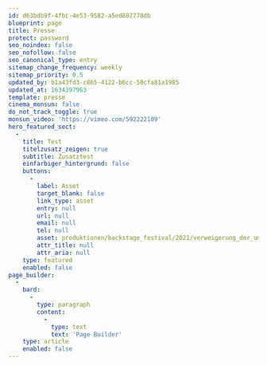 ```yaml
---
id: d63bdb9f-4fbc-4e53-9582-a5ed887778db
blueprint: page
title: Presse
protect: password
seo_noindex: false
seo_nofollow: false
seo_canonical_type: entry
sitemap_change_frequency: weekly
sitemap_priority: 0.5
updated_by: b1a43fd3-c865-4122-b6cc-50cfa81a1985
updated_at: 1634397963
template: presse
cinema_monsun: false
do_not_track_toggle: true
monsun_video: 'https://vimeo.com/592222109'
hero_featured_sect:
  -
    title: Test
    titelzusatz_zeigen: true
    subtitle: Zusatztest
    einfarbiger_hintergrund: false
    buttons:
      -
        label: Asset
        target_blank: false
        link_type: asset
        entry: null
        url: null
        email: null
        tel: null
        asset: produktionen/backstage_festival/2021/verweigerung_der_umstaende_halber_social_media.jpg
        attr_title: null
        attr_aria: null
    type: featured
    enabled: false
page_builder:
  -
    bard:
      -
        type: paragraph
        content:
          -
            type: text
            text: 'Page Builder'
    type: article
    enabled: false
---
```

